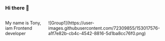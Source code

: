 ### Hi there 👋
  <div
      style="
        display: flex;
        align-items: center;
        justify-content: space-between;
        gap: 1rem;
      "
    >
      <p>My name is Tony, iam Frontend developer</p>
      <div>
        ![Group1](https://user-images.githubusercontent.com/72309855/153017576-a1f7e82b-cb4c-4542-8816-5d1ba8cc76f0.png)
      </div>
    </div>
